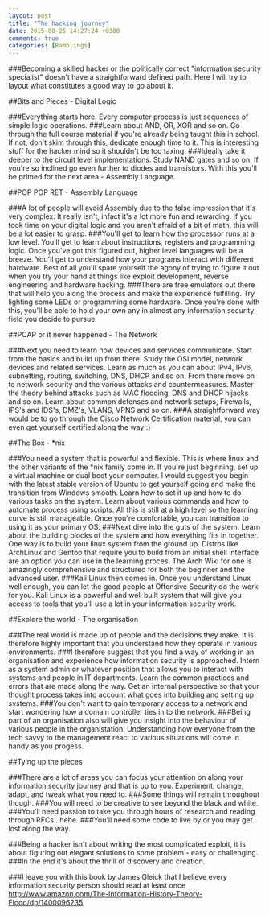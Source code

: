 ```yaml
---
layout: post
title: "The hacking journey"
date: 2015-08-25 14:27:24 +0300
comments: true
categories: [Ramblings]
---
```

###Becoming a skilled hacker or the politically correct "information security specialist" doesn't have a straightforward defined path. Here I will try to layout what constitutes a good way to go about it.

<!--more-->

##Bits and Pieces - Digital Logic

###Everything starts here. Every computer process is just sequences of simple logic operations.
###Learn about AND, OR, XOR and so on. Go through the full course material if you're already being taught this in school. If not, don't skim through this, dedicate enough time to it. This is interesting stuff for the hacker mind so it shouldn't be too taxing.
###Ideally take it deeper to the circuit level implementations. Study NAND gates and so on. If you're so inclined go even further to diodes and transistors. With this you'll be primed for the next area - Assembly Language.

##POP POP RET - Assembly Language

###A lot of people will avoid Assembly due to the false impression that it's very complex. It really isn't, infact it's a lot more fun and rewarding. If you took time on your digital logic and you aren't afraid of a bit of math, this will be a lot easier to grasp.
###You'll get to learn how the processor runs at a low level. You'll get to learn about instructions, registers and programming logic. Once you've got this figured out, higher level languages will be a breeze. You'll get to understand how your programs interact with different hardware. Best of all you'll spare yourself the agony of trying to figure it out when you try your hand at things like exploit development, reverse engineering and hardware hacking.
###There are free emulators out there that will help you along the process and make the experience fulfilling. Try lighting some LEDs or programming some hardware. Once you're done with this, you'll be able to hold your own any in almost any information security field you decide to pursue.

##PCAP or it never happened - The Network

###Next you need to learn how devices and services communicate. Start from the basics and build up from there. Study the OSI model, network devices and related services. Learn as much as you can about IPv4, IPv6, subnetting, routing, switching, DNS, DHCP and so on. From there move on to network security and the various attacks and countermeasures. Master the theory behind attacks such as MAC flooding, DNS and DHCP hijacks and so on. Learn about common defenses and network setups, Firewalls, IPS's and IDS's, DMZ's, VLANS, VPNS and so on.
###A straightforward way would be to go through the Cisco Network Certification material, you can even get yourself certified along the way :)

##The Box - *nix

###You need a system that is powerful and flexible. This is where linux and the other variants of the *nix family come in. If you're just beginning, set up a virtual machine or dual boot your computer. I would suggest you begin with the latest stable version of Ubuntu to get yourself going and make the transition from Windows smooth. Learn how to set it up and how to do various tasks on the system. Learn about various commands and how to automate process using scripts. All this is still at a high level so the learning curve is still manageable. Once you're comfortable, you can transition to using it as your primary OS. 
###Next dive into the guts of the system. Learn about the building blocks of the system and how everything fits in together. One way is to build your linux system from the ground up. Distros like ArchLinux and Gentoo that require you to build from an initial shell interface are an option you can use in the learning proces. The Arch Wiki for one is amazingly comprehensive and structured for both the beginner and the advanced user. 
###Kali Linux then comes in. Once you understand Linux well enough, you can let the good people at Offensive Security do the work for you. Kali Linux is a powerful and well built system that will give you access to tools that you'll use a lot in your information security work.

##Explore the world - The organisation

###The real world is made up of people and the decisions they make. It is therefore highly important that you understand how they operate in various environments. 
###I therefore suggest that you find a way of working in an organisation and experience how information security is approached. Intern as a system admin or whatever position that allows you to interact with systems and people in IT departments. Learn the common practices and errors that are made along the way. Get an internal perspective so that your thought process takes into account what goes into building and setting up systems. 
###You don't want to gain temporary access to a network and start wondering how a domain controller ties in to the network. 
###Being part of an organisation also will give you insight into the behaviour of various people in the organistation. Understanding how everyone from the tech savvy to the management react to various situations will come in handy as you progess.

##Tying up the pieces

###There are a lot of areas you can focus your attention on along your information security journey and that is up to you. Experiment, change, adapt, and tweak what you need to. 
###Some things will remain throughout though. 
###You will need to be creative to see beyond the black and white. 
###You'll need passion to take you through hours of research and reading through RFCs...hehe. 
###You'll need some code to live by or you may get lost along the way.

###Being a hacker isn't about writing the most complicated exploit, it is about figuring out elegant solutions to some problem - easy or challenging. 
###In the end it's about the thrill of discovery and creation.

###I leave you with this book by James Gleick that I believe every information security person should read at least once http://www.amazon.com/The-Information-History-Theory-Flood/dp/1400096235